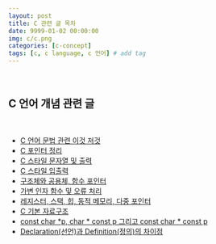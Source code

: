 ```yaml
---
layout: post
title: C 관련 글 목차
date: 9999-01-02 00:00:00
img: c/c.png
categories: [c-concept] 
tags: [c, c language, c 언어] # add tag
---
```


<br>

## **C 언어 개념 관련 글**

<br>

- [C 언어 문법 관련 이것 저것](https://gaussian37.github.io/c-concept-syntax_snippet/)
- [C 포인터 정리]()
- [C 스타일 문자열 및 출력]()
- [C 스타일 입출력]()
- [구조체와 공용체, 함수 포인터]()
- [가변 인자 함수 및 오류 처리]()
- [레지스터, 스택, 힙, 동적 메모리, 다중 포인터]()
- [C 기본 자료구조]()
- [const char *p, char * const p 그리고 const char * const p](https://gaussian37.github.io/c-concept-const_char_pointer/)
- [Declaration(선언)과 Definition(정의)의 차이점](https://gaussian37.github.io/c-concept-declaration_definition/)

